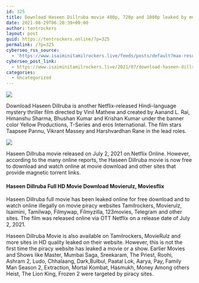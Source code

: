 ```yaml
---
id: 325
title: Download Haseen Dillruba movie 480p, 720p and 1080p leaked by movierulz
date: 2021-08-29T06:20:39+00:00
author: tentrockers
layout: post
guid: https://tentrockers.online/?p=325
permalink: /?p=325
cyberseo_rss_source:
  - 'https://www.isaiminitamilrockers.live/feeds/posts/default?max-results=150&start-index=1'
cyberseo_post_link:
  - https://www.isaiminitamilrockers.live/2021/07/download-haseen-dillruba-movie-480p.html
categories:
  - Uncategorized
---
```

<div class="media_block">
  <img src="https://1.bp.blogspot.com/-nfbzYVobUik/YMlpOerzdgI/AAAAAAAAA3Y/aAupsOUs_WMY6Lv7R1OtZhI6OqaRh-YAwCPcBGAYYCw/s72-c/e854879156f0849f3d27a89db88ed039.png" class="media_thumbnail" />
</div>

<meta content="Download Haseen Dillruba is another Netflix-released Hindi-language mystery thriller film directed by Vinil Mathew and created by Aanand L. ..." name="twitter:description" />

  


<center>
</center>

Download Haseen Dillruba is another Netflix-released Hindi-language mystery thriller film directed by Vinil Mathew and created by Aanand L. Rai, Himanshu Sharma, Bhushan Kumar and Krishan Kumar under the banner color Yellow Productions, T-Series and eros International. The film stars Taapsee Pannu, Vikrant Massey and Harshvardhan Rane in the lead roles.

<div class="separator">
  <a href="https://www.tamilrockers.co.nz/haseen-dillruba-full-movie-download-480p-720p-hd-online-tamilrockers/" imageanchor="1"><img border="0" data-original-height="250" data-original-width="300" src="https://1.bp.blogspot.com/-nfbzYVobUik/YMlpOerzdgI/AAAAAAAAA3Y/aAupsOUs_WMY6Lv7R1OtZhI6OqaRh-YAwCPcBGAYYCw/s0/e854879156f0849f3d27a89db88ed039.png" /></a>
</div>

Haseen Dillruba movie released on July 2, 2021 on Netflix Online. However, according to the many online reports, the Haseen Dillruba movie is now free to download and watch online at movie download and other sites that provide magnetic torrent links.

#### **Haseen Dillruba Full HD Movie Download Movierulz, Moviesflix**

Haseen Dillruba full movie has been leaked online for free download and to watch online illegally on movie piracy websites Tamilrockers, Movierulz, Isaimini, Tamilwap, Filmywap, Filmyzilla, 123movies, Telegram and other sites. The film was released online via OTT Netflix on a release date of July 2, 2021.

<span>Haseen Dillruba Movie is also available on Tamilrockers, MovieRulz and more sites in HD quality leaked on their website. However, this is not the first time the piracy website has leaked a movie or a show. Earlier Movies and Shows like Master, Mumbai Saga, Sreekaram, The Priest, Roohi, Ashram 2, Ludo, Chhalaang, Dark,Bulbul, Paatal Lok, Aarya, Pay, Family Man Season 2, Extraction, Mortal Kombat, Hasmukh, Money Among others Heist, The Lion King, Frozen 2 were targeted by piracy sites.</span>

<center>
</center>